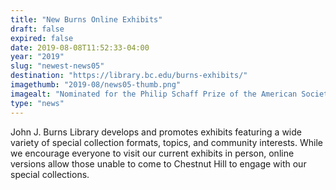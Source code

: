 ```yaml
---
title: "New Burns Online Exhibits"
draft: false
expired: false
date: 2019-08-08T11:52:33-04:00
year: "2019"
slug: "newest-news05"
destination: "https://library.bc.edu/burns-exhibits/"
imagethumb: "2019-08/news05-thumb.png"
imagealt: "Nominated for the Philip Schaff Prize of the American Society of Church History!"
type: "news"
---
```


John J. Burns Library develops and promotes exhibits featuring a wide variety of special collection formats, topics, and community interests. While we encourage everyone to visit our current exhibits in person, online versions allow those unable to come to Chestnut Hill to engage with our special collections.
